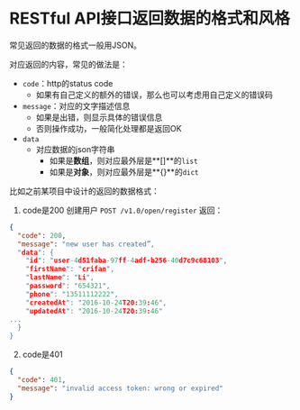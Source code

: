 # RESTful API接口返回数据的格式和风格
常见返回的数据的格式一般用JSON。

对应返回的内容，常见的做法是：

* `code`：http的status code
  * 如果有自己定义的额外的错误，那么也可以考虑用自己定义的错误码
* `message`：对应的文字描述信息
  * 如果是出错，则显示具体的错误信息
  * 否则操作成功，一般简化处理都是返回OK
* `data`
  * 对应数据的json字符串
    * 如果是**数组**，则对应最外层是**\[\]**的`list`
    * 如果是**对象**，则对应最外层是**\{\}**的`dict`

比如之前某项目中设计的返回的数据格式：
1. code是200
创建用户
`POST /v1.0/open/register`
返回：
```json
{
  "code": 200,
  "message": "new user has created”,
  "data": {
    "id": "user-4d51faba-97ff-4adf-b256-40d7c9c68103",
    "firstName": "crifan",
    "lastName": "Li",
    "password": "654321",
    "phone": "13511112222",
    "createdAt": "2016-10-24T20:39:46",
    "updatedAt": "2016-10-24T20:39:46"
...
  }
}
```

2. code是401
```json
{
  "code": 401,
  "message": "invalid access token: wrong or expired"
}
```

